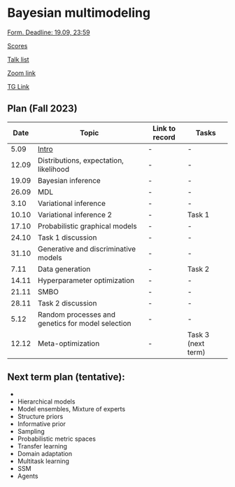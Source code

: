 # Bayesian multimodeling

[Form. Deadline: 19.09, 23:59](https://docs.google.com/forms/d/e/1FAIpQLScJcalGwTEVUkDQEdSsfgzoo1_qPLVDTN-cuOMlqvHhPKr0UQ/viewform?usp=sf_link)

[Scores](eval.md)

[Talk list](talks.md)

[Zoom link](https://m1p.org/go_zoom2)

[TG Link](https://t.me/+YBDnIqjIZVNjMDQy)

## Plan (Fall 2023)
|Date|Topic|Link to record|Tasks|
| --- | --- | --- | --- |
| 5.09 |  [Intro](slides/slides_0_intro.pdf) | - | - |
| 12.09 | Distributions, expectation, likelihood | - | - |
| 19.09 |  Bayesian inference  | - | - |
| 26.09 | MDL  | - | - |
| 3.10 |  Variational inference  | - | - | 
| 10.10 |  Variational inference 2  | - | Task 1 |
| 17.10 |   Probabilistic graphical models  | - | - |
| 24.10 |  Task 1 discussion | - | - |
| 31.10 | Generative and discriminative models | - | - |
| 7.11 | Data generation  | - | Task 2 |
| 14.11 |  Hyperparameter optimization | - | - |
| 21.11 | SMBO | - | - |
| 28.11 | Task 2 discussion | - | - |
| 5.12 | Random processes and genetics for model selection  | - | -|
| 12.12 | Meta-optimization | - | Task 3 (next term) |

## Next term plan (tentative):
* 
* Hierarchical models
* Model ensembles, Mixture of experts
* Structure priors
* Informative prior
* Sampling
* Probabilistic metric spaces
* Transfer learning
* Domain adaptation
* Multitask learning
* SSM
* Agents
